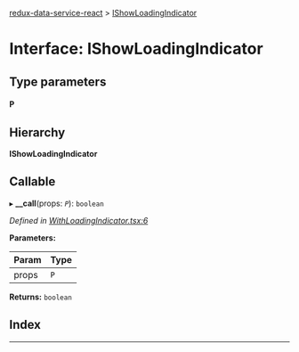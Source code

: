 [redux-data-service-react](../README.md) > [IShowLoadingIndicator](../interfaces/ishowloadingindicator.md)

# Interface: IShowLoadingIndicator

## Type parameters
#### P 
## Hierarchy

**IShowLoadingIndicator**

## Callable
▸ **__call**(props: *`P`*): `boolean`

*Defined in [WithLoadingIndicator.tsx:6](https://github.com/Rediker-Software/redux-data-service-react/blob/e0c5bcc/src/WithLoadingIndicator.tsx#L6)*

**Parameters:**

| Param | Type |
| ------ | ------ |
| props | `P` |

**Returns:** `boolean`

## Index

---

